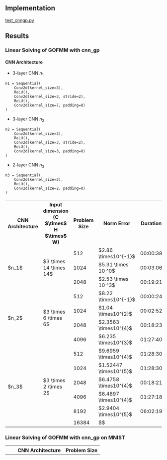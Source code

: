 ## Implementation

[test_cnngp.py](https://github.com/joelynli0110/gofmm_gp/blob/dev/test_cnngp.py)

## Results

### Linear Solving of GOFMM with cnn_gp

#### CNN Architecture

* 3-layer CNN $n_1$
```
n1 = Sequential(
    Conv2d(kernel_size=3),
    ReLU(),
    Conv2d(kernel_size=3, stride=2),
    ReLU(),
    Conv2d(kernel_size=7, padding=0)
)
```

* 3-layer CNN $n_2$
```
n2 = Sequential(
    Conv2d(kernel_size=3),
    ReLU(),
    Conv2d(kernel_size=3, stride=2),
    ReLU(),
    Conv2d(kernel_size=3, padding=0)
)
```

* 2-layer CNN $n_3$
```
n3 = Sequential(
    Conv2d(kernel_size=2),
    ReLU(),
    Conv2d(kernel_size=2, padding=0)
)
```

<table>
  <tr>
    <th>CNN Architecture</th>
    <th> Input dimension <br> (C $\times$ H $\times$ W) </th>
    <th>Problem Size</th>
    <th>Norm Error</th>
    <th>Duration</th>
  </tr>
  <tr>
    <td rowspan="3">$n_1$</td>
    <td rowspan="3">$3 \times 14 \times 14$</td>
    <td>512</td>
    <td>$2.86 \times10^{-1}$</td>
    <td>00:00:38</td>
  </tr>
  <tr>
    <td>1024</td>
    <td>$5.31 \times 10 ^0$</td>
    <td>00:03:06</td>
  </tr>
  <tr>
    <td>2048</td>
    <td>$2.53 \times 10 ^3$</td>
    <td>00:19:21</td>
  </tr>
  <tr>
    <td rowspan="5">$n_2$</td>
    <td rowspan="5">$3 \times 6 \times 6$</td>
    <td>512</td>
    <td>$8.22 \times10^{-1}$</td>
    <td>00:00:24</td>
  </tr>
  <tr>
    <td>1024</td>
    <td>$1.04 \times10^{2}$</td>
    <td>00:02:52</td>
  </tr>
  <tr>
    <td>2048</td>
    <td>$2.3563 \times10^{4}$</td>
    <td>00:18:23</td>
  </tr>
  <tr>
    <td>4096</td>
    <td>$6.235 \times10^{3}$</td>
    <td>01:27:40</td>
  <tr>
  </tr>
    <td rowspan="6">$n_3$</td>
    <td rowspan="6">$3 \times 2 \times 2$</td>
    <td>512</td>
    <td>$9.6959 \times10^{4}$</td>
    <td> 01:28:30</td>
  </tr>
  </tr>
    <td>1024</td>
    <td>$1.52447 \times10^{5}$</td>
    <td> 01:28:30</td>
  </tr>
  </tr>
    <td>2048</td>
    <td>$6.4758 \times10^{4}$</td>
    <td> 00:18:21</td>
  </tr>
  </tr>
    <td>4096</td>
    <td>$6.4897 \times10^{4}$</td>
    <td> 01:27:18</td>
  </tr>
  <tr>
    <td>8192</td>
    <td>$2.9404 \times10^{5}$</td>
    <td>06:02:19</td>
  </tr>
  <tr>
    <td>16384</td>
    <td>$$</td>
    <td></td>
  </tr>
</table>

### Linear Solving of GOFMM with cnn_gp on MNIST
<table>
  <tr>
    <th> <th>
    <th>CNN Architecture</th>
    <th>Problem Size</th>
  </tr>


